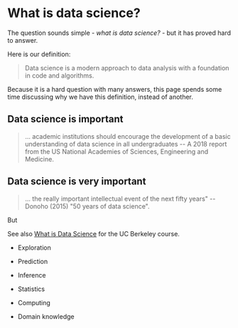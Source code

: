 # What is data science?

The question sounds simple - *what is data science?* - but it has proved hard
to answer.

Here is our definition:

> Data science is a modern approach to data analysis with a foundation in code
> and algorithms.

Because it is a hard question with many answers, this page spends some time
discussing why we have this definition, instead of another.

## Data science is important

> ... academic institutions should encourage the development of a basic
> understanding of data science in all undergraduates -- A 2018 report from
> the US National Academies of Sciences, Engineering and Medicine.

## Data science is very important

> ... the really important intellectual event of the next fifty years"
> -- Donoho (2015) "50 years of data science".


But 

See also [What is Data Science](https://www.inferentialthinking.com/chapters/01/what-is-data-science) for the UC Berkeley course.

* Exploration
* Prediction
* Inference

* Statistics
* Computing
* Domain knowledge
